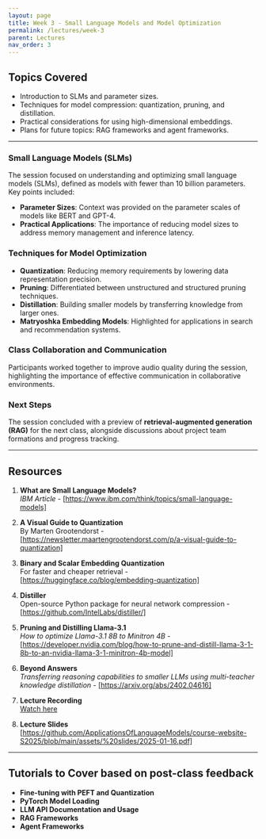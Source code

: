 ```yaml
---
layout: page
title: Week 3 - Small Language Models and Model Optimization
permalink: /lectures/week-3
parent: Lectures
nav_order: 3
---
```


## Topics Covered
- Introduction to SLMs and parameter sizes.  
- Techniques for model compression: quantization, pruning, and distillation.  
- Practical considerations for using high-dimensional embeddings.  
- Plans for future topics: RAG frameworks and agent frameworks.  

---

### Small Language Models (SLMs)
The session focused on understanding and optimizing small language models (SLMs), defined as models with fewer than 10 billion parameters. Key points included:  
- **Parameter Sizes**: Context was provided on the parameter scales of models like BERT and GPT-4.  
- **Practical Applications**: The importance of reducing model sizes to address memory management and inference latency.  

### Techniques for Model Optimization
- **Quantization**: Reducing memory requirements by lowering data representation precision.  
- **Pruning**: Differentiated between unstructured and structured pruning techniques.  
- **Distillation**: Building smaller models by transferring knowledge from larger ones.  
- **Matryoshka Embedding Models**: Highlighted for applications in search and recommendation systems.  

### Class Collaboration and Communication
Participants worked together to improve audio quality during the session, highlighting the importance of effective communication in collaborative environments.

### Next Steps
The session concluded with a preview of **retrieval-augmented generation (RAG)** for the next class, alongside discussions about project team formations and progress tracking.

---

## Resources

1. **What are Small Language Models?**  
   _IBM Article_ - [https://www.ibm.com/think/topics/small-language-models]  

2. **A Visual Guide to Quantization**  
   By Marten Grootendorst - [https://newsletter.maartengrootendorst.com/p/a-visual-guide-to-quantization]

3. **Binary and Scalar Embedding Quantization**  
   For faster and cheaper retrieval - [https://huggingface.co/blog/embedding-quantization]  

4. **Distiller**  
   Open-source Python package for neural network compression - [https://github.com/IntelLabs/distiller/]  

5. **Pruning and Distilling Llama-3.1**  
   _How to optimize Llama-3.1 8B to Minitron 4B_ - [https://developer.nvidia.com/blog/how-to-prune-and-distill-llama-3-1-8b-to-an-nvidia-llama-3-1-minitron-4b-model]  

6. **Beyond Answers**  
   _Transferring reasoning capabilities to smaller LLMs using multi-teacher knowledge distillation_ - [https://arxiv.org/abs/2402.04616]  

7. **Lecture Recording**  
   [Watch here](https://drive.google.com/file/d/16Zf5MfOhpW1kZRnH7ZGqeZfPdoEFnzH3/view)  

8. **Lecture Slides**  
   [https://github.com/ApplicationsOfLanguageModels/course-website-S2025/blob/main/assets/%20slides/2025-01-16.pdf]  

---

## Tutorials to Cover based on post-class feedback
- **Fine-tuning with PEFT and Quantization**  
- **PyTorch Model Loading**  
- **LLM API Documentation and Usage**  
- **RAG Frameworks**  
- **Agent Frameworks**  
